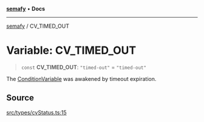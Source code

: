 [**semafy**](../README.md) • **Docs**

***

[semafy](../globals.md) / CV\_TIMED\_OUT

# Variable: CV\_TIMED\_OUT

> `const` **CV\_TIMED\_OUT**: `"timed-out"` = `"timed-out"`

The [ConditionVariable](../classes/ConditionVariable.md) was awakened by timeout expiration.

## Source

[src/types/cvStatus.ts:15](https://github.com/havelessbemore/semafy/blob/149e7eb3316334bacba0da85965a5d191883e2fc/src/types/cvStatus.ts#L15)
